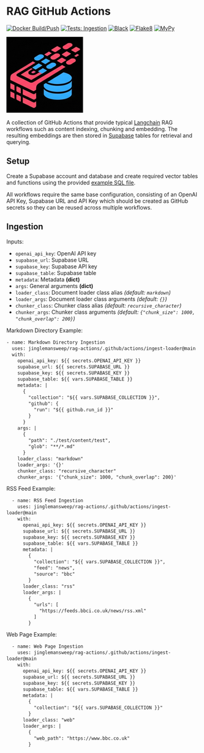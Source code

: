 # RAG GitHub Actions

[![Docker Build/Push](https://github.com/jinglemansweep/rag-actions/actions/workflows/docker.yml/badge.svg)](https://github.com/jinglemansweep/rag-actions/actions/workflows/docker.yml) [![Tests: Ingestion](https://github.com/jinglemansweep/rag-actions/actions/workflows/test-ingest.yml/badge.svg)](https://github.com/jinglemansweep/rag-actions/actions/workflows/test-ingest.yml) [![Black](https://github.com/jinglemansweep/rag-actions/actions/workflows/black.yml/badge.svg)](https://github.com/jinglemansweep/rag-actions/actions/workflows/black.yml) [![Flake8](https://github.com/jinglemansweep/rag-actions/actions/workflows/flake8.yml/badge.svg)](https://github.com/jinglemansweep/rag-actions/actions/workflows/flake8.yml) [![MyPy](https://github.com/jinglemansweep/rag-actions/actions/workflows/mypy.yml/badge.svg)](https://github.com/jinglemansweep/rag-actions/actions/workflows/mypy.yml)

![Logo](./docs/images/logo.png)

A collection of GitHub Actions that provide typical [Langchain](https://www.langchain.com/) RAG workflows such as content indexing, chunking and embedding. The resulting embeddings are then stored in [Supabase](https://supabase.com/) tables for retrieval and querying.

## Setup

Create a Supabase account and database and create required vector tables and functions using the provided [example SQL file](./supabase/setup.sql).

All workflows require the same base configuration, consisting of an OpenAI API Key, Supabase URL and API Key which should be created as GitHub secrets so they can be reused across multiple workflows.

## Ingestion

Inputs:

* `openai_api_key`: OpenAI API key
* `supabase_url`: Supabase URL
* `supabase_key`: Supabase API key
* `supabase_table`: Supabase table
* `metadata`: Metadata **(dict)**
* `args`: General arguments **(dict)**
* `loader_class`: Document loader class alias *(default: `markdown`)*
* `loader_args`: Document loader class arguments *(default: `{}`)*
* `chunker_class`: Chunker class alias *(default: `recursive_character`)*
* `chunker_args`: Chunker class arguments *(default: `{"chunk_size": 1000, "chunk_overlap": 200}`)*

Markdown Directory Example:

    - name: Markdown Directory Ingestion
      uses: jinglemansweep/rag-actions/.github/actions/ingest-loader@main
      with:
        openai_api_key: ${{ secrets.OPENAI_API_KEY }}
        supabase_url: ${{ secrets.SUPABASE_URL }}
        supabase_key: ${{ secrets.SUPABASE_KEY }}
        supabase_table: ${{ vars.SUPABASE_TABLE }}
        metadata: |
          {
            "collection": "${{ vars.SUPABASE_COLLECTION }}",
            "github": {
              "run": "${{ github.run_id }}"
            }
          }
        args: |
          {
            "path": "./test/content/test",
            "glob": "**/*.md"
          }
        loader_class: "markdown"
        loader_args: '{}'
        chunker_class: "recursive_character"
        chunker_args: '{"chunk_size": 1000, "chunk_overlap": 200}'

RSS Feed Example:

      - name: RSS Feed Ingestion
        uses: jinglemansweep/rag-actions/.github/actions/ingest-loader@main
        with:
          openai_api_key: ${{ secrets.OPENAI_API_KEY }}
          supabase_url: ${{ secrets.SUPABASE_URL }}
          supabase_key: ${{ secrets.SUPABASE_KEY }}
          supabase_table: ${{ vars.SUPABASE_TABLE }}
          metadata: |
            {
              "collection": "${{ vars.SUPABASE_COLLECTION }}",
              "feed": "news",
              "source": "bbc"
            }
          loader_class: "rss"
          loader_args: |
            {
              "urls": [
                "https://feeds.bbci.co.uk/news/rss.xml"
              ]
            }

Web Page Example:

      - name: Web Page Ingestion
        uses: jinglemansweep/rag-actions/.github/actions/ingest-loader@main
        with:
          openai_api_key: ${{ secrets.OPENAI_API_KEY }}
          supabase_url: ${{ secrets.SUPABASE_URL }}
          supabase_key: ${{ secrets.SUPABASE_KEY }}
          supabase_table: ${{ vars.SUPABASE_TABLE }}
          metadata: |
            {
              "collection": "${{ vars.SUPABASE_COLLECTION }}"
            }
          loader_class: "web"
          loader_args: |
            {
              "web_path": "https://www.bbc.co.uk"
            }
